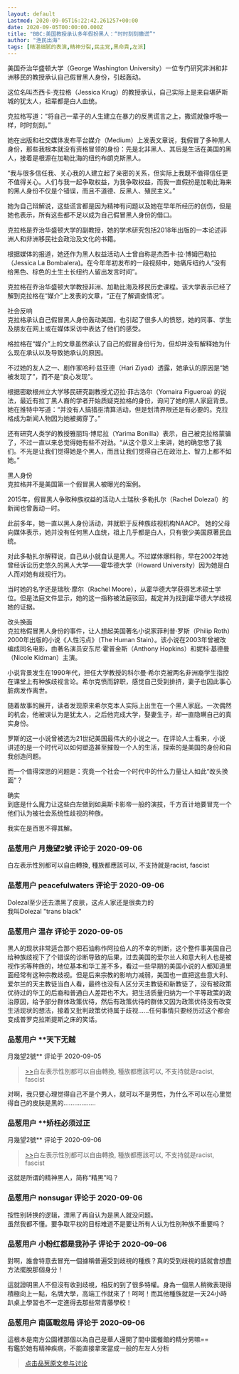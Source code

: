```yaml
---
layout: default
Lastmod: 2020-09-05T16:22:42.261257+00:00
date: 2020-09-05T00:00:00.000Z
title: "BBC:美国教授承认多年假扮黑人：“时时刻刻撒谎”"
author: "渔民出海"
tags: [精湛细腻的表演,精神分裂,民主党,黑命貴,左派]
---
```


美国乔治华盛顿大学（George Washington University）一位专门研究非洲和非洲移民的教授承认自己假冒黑人身份，引起轰动。  
  
这位名叫杰西卡·克拉格（Jessica Krug）的教授承认，自己实际上是来自堪萨斯城的犹太人，祖辈都是白人血统。  
  
克拉格写道：“将自己一辈子的人生建立在暴力的反黑谎言之上，撒谎就像呼吸一样，时时刻刻。”  
  
她在出版和社交媒体发布平台媒介（Medium）上发表文章说，我假冒了多种黑人身份，那些我根本就没有资格冒领的身份：先是北非黑人、其后是生活在美国的黑人，接着是根源在加勒比海的纽约布朗克斯黑人。  
  
“我与很多信任我、关心我的人建立起了亲密的关系，但实际上我既不值得信任更不值得关心。人们与我一起争取权益，为我争取权益，而我一直假扮是加勒比海来的黑人身份不仅是个错误，而且不道德、反黑人、殖民主义。”  
  
她为自己辩解说，这些谎言都是因为精神有问题以及她在早年所经历的创伤，但是她也表示，所有这些都不足以成为自己假冒黑人身份的借口。  
  
克拉格是乔治华盛顿大学的副教授，她的学术研究包括2018年出版的一本论述非洲人和非洲移民社会政治及文化的书籍。  
  
根据媒体的报道，她还作为黑人权益活动人士曾自称是杰西卡·拉·博姆巴勒拉（Jessica La Bombalera)。在今年年初发布的一段视频中，她痛斥纽约人“没有给黑色、棕色的土生土长纽约人留出发言时间”。  
  
克拉格在乔治华盛顿大学教授非洲、加勒比海及移民历史课程。该大学表示已经了解到克拉格在“媒介”上发表的文章，“正在了解调查情况”。  
  
社会反响  
克拉格承认自己假冒黑人身份轰动美国，也引起了很多人的愤怒，她的同事、学生及朋友在网上或在媒体采访中表达了他们的感受。  
  
格拉格在“媒介”上的文章虽然承认了自己的假冒身份行为，但却并没有解释她为什么现在承认以及导致她承认的原因。  
  
不过她的友人之一、剧作家哈利·兹亚德（Hari Ziyad）透露，她承认的原因是“她被发现了”，而不是“良心发现”。  
  
根据密歇根州立大学移民研究副教授尤迈拉·菲古洛尔（Yomaira Figueroa) 的说法，最近有拉丁黑人裔的学者开始质疑克拉格的身份，询问了她的黑人家庭背景。她在推特中写道：“并没有人搞猎巫清算活动，但是划清界限还是有必要的。克拉格成为新闻人物因为她被揭穿了。”  
  
还有研究人类学的教授雅丽玛·博尼拉（Yarima Bonilla）表示，自己被克拉格蒙骗了，不过一直以来总觉得她有些不对劲。“从这个意义上来讲，她的确忽悠了我们。不光是让我们觉得她是个黑人，而且让我们觉得自己在政治上、智力上都不如她。”  
  
黑人身份  
克拉格并不是美国第一个假冒黑人被曝光的案例。  
  
2015年，假冒黑人争取种族权益的活动人士瑞秋·多勒扎尔（Rachel Dolezal）的新闻也曾轰动一时。  
  
此前多年，她一直以黑人身份活动，并就职于反种族歧视机构NAACP。 她的父母向媒体表示，她并没有任何黑人血统，祖上几乎都是白人，只有很少美国原著民血统。  
  
对此多勒扎尔解释说，自己从小就自认是黑人。不过媒体爆料称，早在2002年她曾经诉讼历史悠久的黑人大学——霍华德大学（Howard University）因为她是白人而对她有歧视行为。  
  
当时她的名字还是瑞秋·摩尔（Rachel Moore），从霍华德大学获得艺术硕士学位。但是法庭文件显示，她的这一指称被法庭驳回，裁定并为找到霍华德大学歧视她的证据。  
  
改头换面  
克拉格假冒黑人身份的事件，让人想起美国著名小说家菲利普·罗斯（Philip Roth）2000年出版的小说《人性污点》（The Human Stain）。该小说在2003年曾被改编成同名电影，由著名演员安东尼·霍普金斯（Anthony Hopkins）和妮科·基德曼（Nicole Kidman）主演。  
  
小说背景发生在1990年代，担任大学教授的科尔曼·希尔克被两名非洲裔学生指控在课堂上有种族歧视言论。希尔克愤而辞职，感觉自己受到排挤，妻子也因此事心脏病发作离世。  
  
随着故事的展开，读者发现原来希尔克本人实际上出生在一个黑人家庭。一次偶然的机会，他被误认为是犹太人，之后他完成大学，娶妻生子，却一直隐瞒自己的真实身份。  
  
罗斯的这一小说曾被选为21世纪美国最伟大的小说之一。在评论人士看来，小说讲述的是一个时代可以如何塑造甚至摧毁一个人的生活，探索的是美国的身份和自我创造问题。  
  
而一个值得深思的问题是：究竟一个社会一个时代中的什么力量让人如此“改头换面”？  
  
确实  
到底是什么魔力让这些白左做到如奥斯卡影帝一般的演技，千方百计地要冒充一个他们认为被社会系统性歧视的种族。  
  
我实在是百思不得其解。

            
### 品葱用户 **月幾望2號** 评论于 2020-09-06
        
白左表示性別都可以自由轉換, 種族都應該可以, 不支持就是racist, fascist
        


            
### 品葱用户 **peacefulwaters** 评论于 2020-09-06
        
Dolezal至少还去漂黑了皮肤，这点人家还是很卖力的  
我叫Dolezal "trans black"
        


            
### 品葱用户 **温存** 评论于 2020-09-05
        
黑人的现状非常适合那个把石油称作阿拉伯人的不幸的判断，这个整件事美国自己给种族歧视下了个错误的诊断导致的后果，过去美国的爱尔兰人和意大利人也是被视作劣等种族的，地位基本和华工差不多，看过一些早期的美国小说的人都知道里面经常有这种宗教歧视。但是后来宗教的影响力减弱，美国也一直把这些意大利、爱尔兰的天主教徒当白人看，最终也没有人区分天主教徒和新教徒了，没有被政策优待过的华工的后裔和普通白人差距也不大。把生活质量归纳为一个平等政策的政治原因，给予部分群体政策优待，然后有政策优待的群体又因为政策优待没有改变生活现状的想法，接着又批判政策优待属于歧视……任何事情只要经历过这个都会变成普罗克拉斯提斯之床的笑话。
        


            
### 品葱用户 **天下无贼 
月幾望2號** 评论于 2020-09-05
        
> [\>>]( "/article/item_id-489562#")白左表示性別都可以自由轉換, 種族都應該可以, 不支持就是racist, fascist

  
  
对啊，我只要心理觉得自己不是个男人，就可以不是男性，为什么不可以在心里觉得自己的皮肤是黑的………………
        


            
### 品葱用户 **矫枉必须过正 
月幾望2號** 评论于 2020-09-06
        
> [\>>]( "/article/item_id-489562#")白左表示性別都可以自由轉換, 種族都應該可以, 不支持就是racist, fascist

  
  
这就是所谓的精神黑人，简称“精黑”吗？
        


            
### 品葱用户 **nonsugar** 评论于 2020-09-06
        
按性别转换的逻辑，漂黑了再自认为是黑人就没问题。  
虽然我都不懂。要争取平权的目标难道不是要让所有人认为性别种族不重要吗？
        


            
### 品葱用户 **小粉红都是我孙子** 评论于 2020-09-06
        
對啊，誰會特意去冒充一個據稱普遍受到歧視的種族？真的受到歧視的話就會想盡方法擺脫那個身分！  
  
這就證明黑人不但沒有收到歧視，相反的到了很多特權。身為一個黑人稍微表現得積極向上一點，名牌大學，高端工作就來了！呵呵！而其他種族就是一天24小時趴桌上學習也不一定進得去那些常青藤學校！
        


            
### 品葱用户 **南區戰忽局** 评论于 2020-09-06
        
這根本是南方公園裡那個以為自己是華人還開了間中國餐館的精分男嘛==  
有鑑於她有精神疾病，不能直接拿來當成一般的左左人分析
        






> [点击品葱原文参与讨论](https://pincong.rocks/article/23769)


